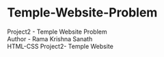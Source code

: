 # Temple-Website-Problem
Project2 - Temple Website Problem
<br>
Author - Rama Krishna Sanath
<br>
HTML-CSS Project2- Temple Website
